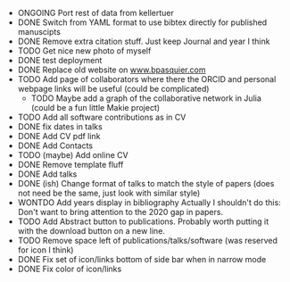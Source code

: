 - ONGOING Port rest of data from kellertuer
- DONE Switch from YAML format to use bibtex directly for published manuscipts
- DONE Remove extra citation stuff. Just keep Journal and year I think
- TODO Get nice new photo of myself
- DONE test deployment
- DONE Replace old website on www.bpasquier.com
- TODO Add page of collaborators where there the ORCID and personal webpage links will be useful (could be complicated)
    - TODO Maybe add a graph of the collaborative network in Julia (could be a fun little Makie project)
- TODO Add all software contributions as in CV
- DONE fix dates in talks
- DONE Add CV pdf link
- DONE Add Contacts
- TODO (maybe) Add online CV
- DONE Remove template fluff
- DONE Add talks
- DONE (ish) Change format of talks to match the style of papers (does not need be the same, just look with similar style)
- WONTDO Add years display in bibliography
    Actually I shouldn't do this: Don't want to bring attention to the 2020 gap in papers.
- TODO Add Abstract button to publications. Probably worth putting it with the download button on a new line.
- TODO Remove space left of publications/talks/software (was reserved for icon I think)
- DONE Fix set of icon/links bottom of side bar when in narrow mode
- DONE Fix color of icon/links